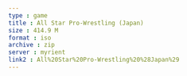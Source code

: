 ```yaml
---
type : game
title : All Star Pro-Wrestling (Japan)
size : 414.9 M
format : iso
archive : zip
server : myrient
link2 : All%20Star%20Pro-Wrestling%20%28Japan%29
---
```


